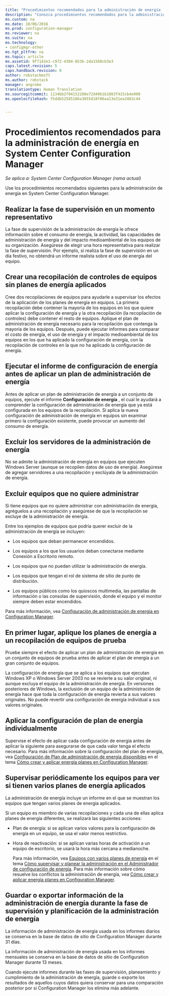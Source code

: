 ```yaml
---
title: "Procedimientos recomendados para la administración de energía | System Center Configuration Manager"
description: "Conozca procedimientos recomendados para la administración de energía en System Center Configuration Manager."
ms.custom: na
ms.date: 10/06/2016
ms.prod: configuration-manager
ms.reviewer: na
ms.suite: na
ms.technology:
- configmgr-other
ms.tgt_pltfrm: na
ms.topic: article
ms.assetid: 9f7142e1-c972-4384-853b-2da1568cb3e3
caps.latest.revision: 5
caps.handback.revision: 0
author: robstackmsft
ms.author: robstack
manager: angrobe
translationtype: Human Translation
ms.sourcegitcommit: 1134bb2f04152288e72d40b1b1083f415cb4e900
ms.openlocfilehash: f5ddb52585166a3855d18f06aa13e31ea3483c44


---
```

# <a name="best-practices-for-power-management-in-system-center-configuration-manager"></a>Procedimientos recomendados para la administración de energía en System Center Configuration Manager

*Se aplica a: System Center Configuration Manager (rama actual)*

Use los procedimientos recomendados siguientes para la administración de energía en System Center Configuration Manager.  

## <a name="perform-the-monitoring-phase-at-a-representative-time"></a>Realizar la fase de supervisión en un momento representativo  
 La fase de supervisión de la administración de energía le ofrece información sobre el consumo de energía, la actividad, las capacidades de administración de energía y del impacto medioambiental de los equipos de su organización. Asegúrese de elegir una hora representativa para realizar la fase de supervisión. Por ejemplo, si realiza la fase de supervisión en un día festivo, no obtendrá un informe realista sobre el uso de energía del equipo.  

## <a name="create-a-control-collection-of-computers-with-no-power-plans-applied"></a>Crear una recopilación de controles de equipos sin planes de energía aplicados  
 Cree dos recopilaciones de equipos para ayudarle a supervisar los efectos de la aplicación de los planes de energía en equipos. La primera recopilación debe contener la mayoría de los equipos en los que quiere aplicar la configuración de energía y la otra recopilación (la recopilación de controles) debe contener el resto de equipos. Aplique el plan de administración de energía necesario para la recopilación que contenga la mayoría de los equipos. Después, puede ejecutar informes para comparar el costo de energía, el uso de energía y el impacto medioambiental de los equipos en los que ha aplicado la configuración de energía, con la recopilación de controles en la que no ha aplicado la configuración de energía.  

## <a name="run-the-power-settings-report-before-you-apply-a-power-management-plan"></a>Ejecutar el informe de configuración de energía antes de aplicar un plan de administración de energía  
 Antes de aplicar un plan de administración de energía a un conjunto de equipos, ejecute el informe **Configuración de energía** , el cual le ayudará a comprender la configuración de administración de energía que ya está configurada en los equipos de la recopilación. Si aplica la nueva configuración de administración de energía en equipos sin examinar primero la configuración existente, puede provocar un aumento del consumo de energía.  

## <a name="exclude-servers-from-power-management"></a>Excluir los servidores de la administración de energía  
 No se admite la administración de energía en equipos que ejecuten Windows Server (aunque se recopilen datos de uso de energía). Asegúrese de agregar servidores a una recopilación y exclúyala de la administración de energía.  

## <a name="exclude-computers-that-you-do-not-want-to-manage"></a>Excluir equipos que no quiere administrar  
 Si tiene equipos que no quiere administrar con administración de energía, agréguelos a una recopilación y asegúrese de que la recopilación se excluye de la administración de energía.  

 Entre los ejemplos de equipos que podría querer excluir de la administración de energía se incluyen:  

-   Los equipos que deban permanecer encendidos.  

-   Los equipos a los que los usuarios deban conectarse mediante Conexión a Escritorio remoto.  

-   Los equipos que no puedan utilizar la administración de energía.  

-   Los equipos que tengan el rol de sistema de sitio de punto de distribución.  

-   Los equipos públicos como los quioscos multimedia, las pantallas de información o las consolas de supervisión, donde el equipo y el monitor siempre deben estar encendidos.  

 Para más información, vea [Configuración de administración de energía en Configuration Manager](../../../../core/clients/manage/power/configuring-power-management.md).  

## <a name="first-apply-power-plans-to-a-test-collection-of-computers"></a>En primer lugar, aplique los planes de energía a un recopilación de equipos de prueba  
 Pruebe siempre el efecto de aplicar un plan de administración de energía en un conjunto de equipos de prueba antes de aplicar el plan de energía a un gran conjunto de equipos.  

 La configuración de energía que se aplica a los equipos que ejecutan Windows XP o Windows Server 2003 no se revierte a su valor original, ni aunque excluya el equipo de la administración de energía. En versiones posteriores de Windows, la exclusión de un equipo de la administración de energía hace que toda la configuración de energía revierta a sus valores originales. No puede revertir una configuración de energía individual a sus valores originales.  

## <a name="apply-power-plan-settings-individually"></a>Aplicar la configuración de plan de energía individualmente  
 Supervise el efecto de aplicar cada configuración de energía antes de aplicar la siguiente para asegurarse de que cada valor tenga el efecto necesario. Para más información sobre la configuración del plan de energía, vea [Configuración de Plan de administración de energía disponibles](../../../../core/clients/manage/power/create-and-apply-power-plans.md#BKMK_Plans) en el tema [Cómo crear y aplicar energía planes en Configuration Manager](../../../../core/clients/manage/power/create-and-apply-power-plans.md).  

## <a name="regularly-monitor-computers-to-see-if-they-have-multiple-power-plans-applied"></a>Supervisar periódicamente los equipos para ver si tienen varios planes de energía aplicados  
 La administración de energía incluye un informe en el que se muestran los equipos que tengan varios planes de energía aplicados.  

 Si un equipo es miembro de varias recopilaciones y cada una de ellas aplica planes de energía diferentes, se realizará las siguientes acciones:  

-   Plan de energía: si se aplican varios valores para la configuración de energía en un equipo, se usa el valor menos restrictivo.  

-   Hora de reactivación: si se aplican varias horas de activación a un equipo de escritorio, se usará la hora más cercana a medianoche.  

     Para más información, vea [Equipos con varios planes de energía](../../../../core/clients/manage/power/monitor-and-plan-for-power-management.md#BKMK_Multiple) en el tema [Cómo supervisar y planear la administración en el Administrador de configuración de energía](../../../../core/clients/manage/power/monitor-and-plan-for-power-management.md). Para más información sobre cómo resuelve los conflictos la administración de energía, vea [Cómo crear y aplicar energía planes en Configuration Manager](../../../../core/clients/manage/power/create-and-apply-power-plans.md).  

## <a name="save-or-export-power-management-information-during-the-monitoring-and-planning-phase-of-power-management"></a>Guardar o exportar información de la administración de energía durante la fase de supervisión y planificación de la administración de energía  
 La información de administración de energía usada en los informes diarios se conserva en la base de datos de sitio de Configuration Manager durante 31 días.  

 La información de administración de energía usada en los informes mensuales se conserva en la base de datos de sitio de Configuration Manager durante 13 meses.  

 Cuando ejecute informes durante las fases de supervisión, planeamiento y cumplimiento de la administración de energía, guarde o exporte los resultados de aquellos cuyos datos quiera conservar para una comparación posterior por si Configuration Manager los elimina más adelante.  



<!--HONumber=Nov16_HO1-->


